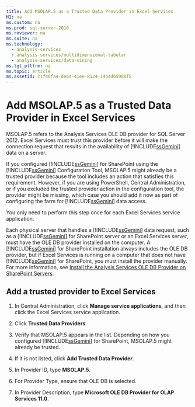 ```yaml
---
title: Add MSOLAP.5 as a Trusted Data Provider in Excel Services
H1: na
ms.custom: na
ms.prod: sql-server-2016
ms.reviewer: na
ms.suite: na
ms.technology: 
  - analysis-services
  - analysis-services/multidimensional-tabular
  - analysis-services/data-mining
ms.tgt_pltfrm: na
ms.topic: article
ms.assetid: c1f40fa4-de6d-41ee-8124-14b4d65988f5
---
```

# Add MSOLAP.5 as a Trusted Data Provider in Excel Services
  MSOLAP.5 refers to the Analysis Services OLE DB provider for SQL Server 2012. Excel Services must trust this provider before it will make the connection request that results in the availability of [!INCLUDE[ssGemini](../../Token/Other/ssGemini_md.md)] data on a server.  
  
 If you configured [!INCLUDE[ssGemini](../../Token/Other/ssGemini_md.md)] for SharePoint using the [!INCLUDE[ssGemini](../../Token/Other/ssGemini_md.md)] Configuration Tool, MSOLAP.5 might already be a trusted provider because the tool includes an action that satisfies this requirement. However, if you are using PowerShell, Central Administration, or if you excluded the trusted provider action in the configuration tool, the provider might be missing, which case you should add it now as part of configuring the farm for [!INCLUDE[ssGemini](../../Token/Other/ssGemini_md.md)] data access.  
  
 You only need to perform this step once for each Excel Services service application.  
  
 Each physical server that handles a [!INCLUDE[ssGemini](../../Token/Other/ssGemini_md.md)] data request, such as a [!INCLUDE[ssGemini](../../Token/Other/ssGemini_md.md)] for SharePoint server or an Excel Services server, must have the OLE DB provider installed on the computer. A [!INCLUDE[ssGemini](../../Token/Other/ssGemini_md.md)] for SharePoint installation always includes the OLE DB provider, but if Excel Services is running on a computer that does not have [!INCLUDE[ssGemini](../../Token/Other/ssGemini_md.md)] for SharePoint, you must install the provider manually. For more information, see [Install the Analysis Services OLE DB Provider on SharePoint Servers](assetId:///2c62daf9-1f2d-4508-a497-af62360ee859).  
  
## Add a trusted provider to Excel Services  
  
1.  In Central Administration, click **Manage service applications**, and then click the Excel Services service application.  
  
2.  Click **Trusted Data Providers**.  
  
3.  Verify that MSOLAP.5 appears in the list. Depending on how you configured [!INCLUDE[ssGemini](../../Token/Other/ssGemini_md.md)] for SharePoint, MSOLAP.5 might already be trusted.  
  
4.  If it is not listed, click **Add Trusted Data Provider**.  
  
5.  In Provider ID, type **MSOLAP.5**.  
  
6.  For Provider Type, ensure that OLE DB is selected.  
  
7.  In Provider Description, type **Microsoft OLE DB Provider for OLAP Services 11.0**.  
  
  